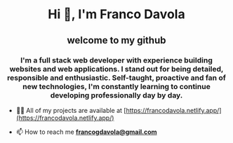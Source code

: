 <h1 align="center">Hi 👋, I'm Franco Davola</h1>
<h2 align="center">welcome to my github</h2>
<h3 align="center">I'm a full stack web developer with experience building websites and web applications. I stand out for being detailed, responsible and enthusiastic. Self-taught, proactive and fan of new technologies, I'm constantly learning to continue developing professionally day by day.</h3>

- 👨‍💻 All of my projects are available at [https://francodavola.netlify.app/](https://francodavola.netlify.app/)

- 📫 How to reach me **francogdavola@gmail.com**


